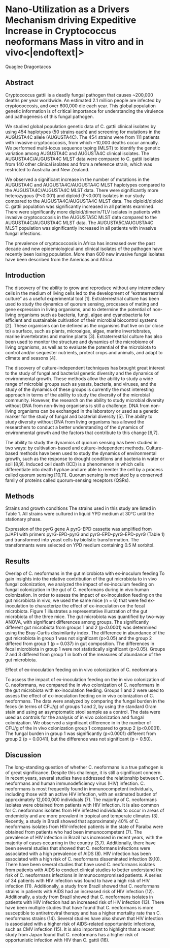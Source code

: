 # Nano-Utilization as a Drivers Mechanism driving Expeditive Increase in Cryptococcus neoformans Mass in vitro and in vivo<|endoftext|>
Quaglee Dragontacos


## Abstract
Cryptococcus gattii is a deadly fungal pathogen that causes ~200,000 deaths per year worldwide. An estimated 2.1 million people are infected by cryptococcosis, and over 600,000 die each year. This global population genetic information is of critical importance for understanding the virulence and pathogenesis of this fungal pathogen.

We studied global population genetic data of C. gattii clinical isolates by using 454 haplotypes (50 strains each) and screening for mutations in the AUGUSTA4C allele (AUGUSTA4C). The 454 strains were from 111 patients with invasive cryptococcosis, from which ~10,000 deaths occur annually. We performed multi-locus sequence typing (MLST) to identify the genetic variation among AUGUSTA4C and AUGUSTA4C clinical isolates. The AUGUSTA4C/AUGUSTA4C MLST data were compared to C. gattii isolates from 140 other clinical isolates and from a reference strain, which was restricted to Australia and New Zealand.

We observed a significant increase in the number of mutations in the AUGUSTA4C and AUGUSTA4C/AUGUSTA4C MLST haplotypes compared to the AUGUSTA4C/AUGUSTA4C MLST data. There were significantly more heterozygous (P<0.001) and diploid (P<0.001) isolates in our study compared to the AUGUSTA4C/AUGUSTA4C MLST data. The diploid/diploid C. gattii population was significantly increased in all patients examined. There were significantly more diploid/dimerin/TLV isolates in patients with invasive cryptococcosis in the AUGUSTA5C MLST data compared to the AUGUSTA4C/AUGUSTA4C MLST data. The AUGUSTA5C/AUGUSTA4C MLST population was significantly increased in all patients with invasive fungal infections.

The prevalence of cryptococcosis in Africa has increased over the past decade and new epidemiological and clinical isolates of the pathogen have recently been losing population. More than 600 new invasive fungal isolates have been described from the Americas and Africa.


## Introduction
The discovery of the ability to grow and reproduce without any intermediary cells in the medium of living cells led to the development of “extraterrestrial culture” as a useful experimental tool [1]. Extraterrestrial culture has been used to study the dynamics of quorum sensing, processes of mating and gene expression in living organisms, and to determine the potential of non-living organisms such as bacteria, fungi, algae and cyanobacteria for efficient and sustainable cultivation of their microbial biocontrol systems [2]. These organisms can be defined as the organisms that live on (or close to) a surface, such as plants, microalgae, algae, marine invertebrates, marine invertebrates and marine plants [3]. Extraterrestrial culture has also been used to monitor the structure and dynamics of the microbiome of living organisms, as well as to evaluate the potential of the microbiota to control and/or sequester nutrients, protect crops and animals, and adapt to climate and seasons [4].

The discovery of culture-independent techniques has brought great interest to the study of fungal and bacterial genetic diversity and the dynamics of environmental growth. These methods allow the ability to study a wide range of microbial groups such as yeasts, bacteria, and viruses, and the study of the dynamics of these groups is currently the most interesting approach in terms of the ability to study the diversity of the microbial community. However, the research on the ability to study microbial diversity without DNA from non-living organisms is still a challenge. DNA from non-living organisms can be exchanged in the laboratory or used as a genetic marker for the study of fungal and bacterial diversity [5]. The ability to study diversity without DNA from living organisms has allowed the researchers to conduct a better understanding of the dynamics of environmental growth and the factors that contribute to this change [6,7].

The ability to study the dynamics of quorum sensing has been studied in two ways: by cultivation-based and culture-independent methods. Culture-based methods have been used to study the dynamics of environmental growth, such as the response to drought conditions and bacteria in water or soil [8,9]. Induced cell death (ICD) is a phenomenon in which cells differentiate into death hyphae and are able to reenter the cell by a process called quorum sensing [10,11]. Quorum sensing is mediated by a conserved family of proteins called quorum-sensing receptors (QSRs).


## Methods
Strains and growth conditions
The strains used in this study are listed in Table 1. All strains were cultured in liquid YPD medium at 30°C until the stationary phase.

Expression of the pyrG gene
A pyrG-EPD cassette was amplified from pJAF1 with primers pyrG-EPD-pyrG and pyrG-EPD-pyrG-EPD-pyrG (Table 1) and transformed into yeast cells by biolistic transformation. The transformants were selected on YPD medium containing 0.5 M sorbitol.


## Results
Overlap of C. neoformans in the gut microbiota with ex-inoculum feeding
To gain insights into the relative contribution of the gut microbiota to in vivo fungal colonization, we analyzed the impact of ex-inoculum feeding on fungal colonization in the gut of C. neoformans during in vivo human colonization. In order to assess the impact of ex-inoculation feeding on the gut microbiota in vivo, we used the same mice (n = 6) that were fed ex-inoculation to characterize the effect of ex-inoculation on the fecal microbiota. Figure 1 illustrates a representative illustration of the gut microbiota of the three mice. The gut microbiota was quantified by two-way ANOVA, with significant differences among groups. The significantly different gut microbiota from groups 1 and 2 (p<0.0001) was determined using the Bray-Curtis dissimilarity index. The difference in abundance of the gut microbiota in group 1 was not significant (p>0.05) and the group 2 differed from group 1 (p = 0.037) in gut composition. The differences in fecal microbiota in group 1 were not statistically significant (p>0.05). Groups 2 and 3 differed from group 1 in both of the measures of abundance of the gut microbiota.

Effect of ex-inoculation feeding on in vivo colonization of C. neoformans

To assess the impact of ex-inoculation feeding on the in vivo colonization of C. neoformans, we compared the in vivo colonization of C. neoformans in the gut microbiota with ex-inoculation feeding. Groups 1 and 2 were used to assess the effect of ex-inoculation feeding on in vivo colonization of C. neoformans. The data were analyzed by comparing the fungal burden in the feces (in terms of CFU/g) of groups 1 and 2, by using the standard Gram stain and using an asymptomatic stool sample as a control. The data were used as controls for the analysis of in vivo colonization and fungal colonization. We observed a significant difference in in the number of CFU/g of the in vivo colonization group 1 compared to group 2 (p<0.0001). The fungal burden in group 1 was significantly (p<0.0001) different from group 2 (p = 0.0041), but the difference was not significant (p = 0.50).


## Discussion
The long-standing question of whether C. neoformans is a true pathogen is of great significance. Despite this challenge, it is still a significant concern. In recent years, several studies have addressed the relationship between C. neoformans and human immunodeficiency virus (HIV) infection. C. neoformans is most frequently found in immunocompetent individuals, including those with an active HIV infection, with an estimated burden of approximately 12,000,000 individuals (7). The majority of C. neoformans isolates were obtained from patients with HIV infection. It is also common for C. neoformans isolates from HIV infected individuals to occur in areas of endemicity and are more prevalent in tropical and temperate climates (3). Recently, a study in Brazil showed that approximately 40% of C. neoformans isolates from HIV-infected patients in the state of Paraiba were obtained from patients who had been immunocompetent (7). The prevalence of HIV infection in Brazil has increased in recent years, with the majority of cases occurring in the country (3,7). Additionally, there have been several studies that showed that C. neoformans infections were associated with a high prevalence of AIDS (8). HIV infection has been associated with a high risk of C. neoformans disseminated infection (9,10). There have been several studies that have used C. neoformans isolates from patients with AIDS to conduct clinical studies to better understand the risk of C. neoformans infections in immunocompromised patients. A series of 34 patients with HIV infection was found to have a high risk of HIV infection (11). Additionally, a study from Brazil showed that C. neoformans strains in patients with AIDS had an increased risk of HIV infection (12). Additionally, a study from Brazil showed that C. neoformans isolates in patients with HIV infection had an increased risk of HIV infection (13). There have been multiple studies that have found that C. neoformans is more susceptible to antiretroviral therapy and has a higher mortality rate than C. neoformans strains (14). Several studies have also shown that HIV infection is associated with a higher risk of AIDS-related opportunistic infections, such as CMV infection (15). It is also important to highlight that a recent study from Japan found that C. neoformans has a higher risk of opportunistic infection with HIV than C. gattii (16).
